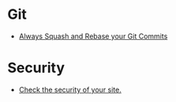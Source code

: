 # Git

- [Always Squash and Rebase your Git Commits](https://blog.carbonfive.com/2017/08/28/always-squash-and-rebase-your-git-commits/)


# Security
- [Check the security of your site.](https://securityheaders.com)